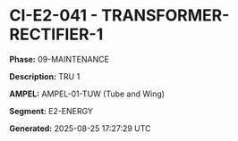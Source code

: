 # CI-E2-041 - TRANSFORMER-RECTIFIER-1

**Phase:** 09-MAINTENANCE

**Description:** TRU 1

**AMPEL:** AMPEL-01-TUW (Tube and Wing)

**Segment:** E2-ENERGY

**Generated:** 2025-08-25 17:27:29 UTC
